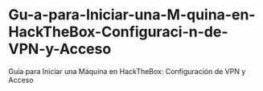 # Gu-a-para-Iniciar-una-M-quina-en-HackTheBox-Configuraci-n-de-VPN-y-Acceso
Guía para Iniciar una Máquina en HackTheBox: Configuración de VPN y Acceso
